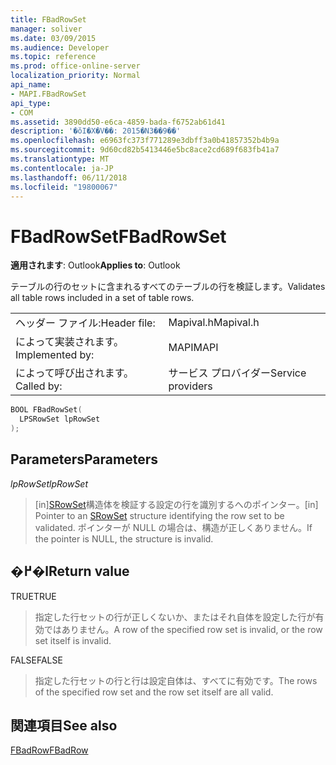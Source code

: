 ```yaml
---
title: FBadRowSet
manager: soliver
ms.date: 03/09/2015
ms.audience: Developer
ms.topic: reference
ms.prod: office-online-server
localization_priority: Normal
api_name:
- MAPI.FBadRowSet
api_type:
- COM
ms.assetid: 3890dd50-e6ca-4859-bada-f6752ab61d41
description: '�ŏI�X�V��: 2015�N3��9��'
ms.openlocfilehash: e6963fc373f771289e3dbff3a0b41857352b4b9a
ms.sourcegitcommit: 9d60cd82b5413446e5bc8ace2cd689f683fb41a7
ms.translationtype: MT
ms.contentlocale: ja-JP
ms.lasthandoff: 06/11/2018
ms.locfileid: "19800067"
---
```

# <a name="fbadrowset"></a><span data-ttu-id="4e605-103">FBadRowSet</span><span class="sxs-lookup"><span data-stu-id="4e605-103">FBadRowSet</span></span>

  
  
<span data-ttu-id="4e605-104">**適用されます**: Outlook</span><span class="sxs-lookup"><span data-stu-id="4e605-104">**Applies to**: Outlook</span></span> 
  
<span data-ttu-id="4e605-105">テーブルの行のセットに含まれるすべてのテーブルの行を検証します。</span><span class="sxs-lookup"><span data-stu-id="4e605-105">Validates all table rows included in a set of table rows.</span></span>
  
|||
|:-----|:-----|
|<span data-ttu-id="4e605-106">ヘッダー ファイル:</span><span class="sxs-lookup"><span data-stu-id="4e605-106">Header file:</span></span>  <br/> |<span data-ttu-id="4e605-107">Mapival.h</span><span class="sxs-lookup"><span data-stu-id="4e605-107">Mapival.h</span></span>  <br/> |
|<span data-ttu-id="4e605-108">によって実装されます。</span><span class="sxs-lookup"><span data-stu-id="4e605-108">Implemented by:</span></span>  <br/> |<span data-ttu-id="4e605-109">MAPI</span><span class="sxs-lookup"><span data-stu-id="4e605-109">MAPI</span></span>  <br/> |
|<span data-ttu-id="4e605-110">によって呼び出されます。</span><span class="sxs-lookup"><span data-stu-id="4e605-110">Called by:</span></span>  <br/> |<span data-ttu-id="4e605-111">サービス プロバイダー</span><span class="sxs-lookup"><span data-stu-id="4e605-111">Service providers</span></span>  <br/> |
   
```cpp
BOOL FBadRowSet(
  LPSRowSet lpRowSet
);
```

## <a name="parameters"></a><span data-ttu-id="4e605-112">Parameters</span><span class="sxs-lookup"><span data-stu-id="4e605-112">Parameters</span></span>

 <span data-ttu-id="4e605-113">_lpRowSet_</span><span class="sxs-lookup"><span data-stu-id="4e605-113">_lpRowSet_</span></span>
  
> <span data-ttu-id="4e605-114">[in][SRowSet](srowset.md)構造体を検証する設定の行を識別するへのポインター。</span><span class="sxs-lookup"><span data-stu-id="4e605-114">[in] Pointer to an [SRowSet](srowset.md) structure identifying the row set to be validated.</span></span> <span data-ttu-id="4e605-115">ポインターが NULL の場合は、構造が正しくありません。</span><span class="sxs-lookup"><span data-stu-id="4e605-115">If the pointer is NULL, the structure is invalid.</span></span> 
    
## <a name="return-value"></a><span data-ttu-id="4e605-116">�߂�l</span><span class="sxs-lookup"><span data-stu-id="4e605-116">Return value</span></span>

<span data-ttu-id="4e605-117">TRUE</span><span class="sxs-lookup"><span data-stu-id="4e605-117">TRUE</span></span> 
  
> <span data-ttu-id="4e605-118">指定した行セットの行が正しくないか、またはそれ自体を設定した行が有効ではありません。</span><span class="sxs-lookup"><span data-stu-id="4e605-118">A row of the specified row set is invalid, or the row set itself is invalid.</span></span> 
    
<span data-ttu-id="4e605-119">FALSE</span><span class="sxs-lookup"><span data-stu-id="4e605-119">FALSE</span></span> 
  
> <span data-ttu-id="4e605-120">指定した行セットの行と行は設定自体は、すべてに有効です。</span><span class="sxs-lookup"><span data-stu-id="4e605-120">The rows of the specified row set and the row set itself are all valid.</span></span>
    
## <a name="see-also"></a><span data-ttu-id="4e605-121">関連項目</span><span class="sxs-lookup"><span data-stu-id="4e605-121">See also</span></span>



[<span data-ttu-id="4e605-122">FBadRow</span><span class="sxs-lookup"><span data-stu-id="4e605-122">FBadRow</span></span>](fbadrow.md)

